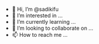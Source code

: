 - 👋 Hi, I’m @sadikifu
- 👀 I’m interested in ...
- 🌱 I’m currently learning ...
- 💞️ I’m looking to collaborate on ...
- 📫 How to reach me ...

<!---
sadikifu/sadikifu is a ✨ special ✨ repository because its `README.md` (this file) appears on your GitHub profile.
You can click the Preview link to take a look at your changes.
--->

